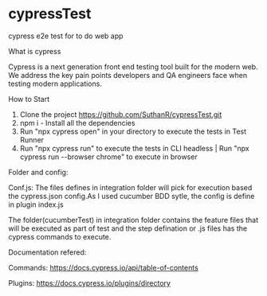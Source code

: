 # cypressTest
cypress e2e test for to do web app

What is cypress

Cypress is a next generation front end testing tool built for the modern web. We address the key pain points developers and QA engineers face when testing modern applications.

How to Start

1. Clone the project https://github.com/SuthanR/cypressTest.git
2. npm i - Install all the dependencies
3. Run "npx cypress open" in your directory to execute the tests in Test Runner 
4. Run "npx cypress run" to execute the tests in CLI headless | Run "npx cypress run --browser chrome" to execute in browser

Folder and config:

Conf.js: The files defines in integration folder will pick for execution based the cypress.json config.As I used cucumber BDD sytle, the config is define in plugin index.js

The folder(cucumberTest) in integration folder contains the feature files that will be executed as part of test and the step defination or .js files has the cypress commands to execute.

Documentation refered:

Commands: https://docs.cypress.io/api/table-of-contents

Plugins: https://docs.cypress.io/plugins/directory


